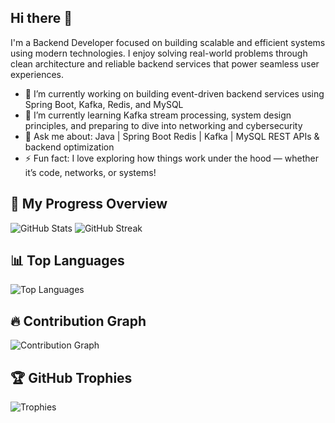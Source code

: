 ## Hi there 👋

I'm a Backend Developer focused on building scalable and efficient systems using modern technologies. I enjoy solving real-world problems through clean architecture and reliable backend services that power seamless user experiences.

- 🔭 I’m currently working on building event-driven backend services using Spring Boot, Kafka, Redis, and MySQL
- 🌱 I’m currently learning Kafka stream processing, system design principles, and preparing to dive into networking and cybersecurity
- 💬 Ask me about:
  Java | Spring Boot
  Redis | Kafka | MySQL
  REST APIs & backend optimization
- ⚡ Fun fact: I love exploring how things work under the hood — whether it’s code, networks, or systems!

## 🚀 My Progress Overview

![GitHub Stats](https://github-readme-stats.vercel.app/api?username=Prince-Bknd&show_icons=true&hide_title=true&count_private=true&include_all_commits=true&theme=tokyonight)
![GitHub Streak](https://github-readme-streak-stats.herokuapp.com/?user=Prince-Bknd&theme=tokyonight)

## 📊 Top Languages
![Top Languages](https://github-readme-stats.vercel.app/api/top-langs/?username=Prince-Bknd&layout=compact&theme=tokyonight)

## 🔥 Contribution Graph
![Contribution Graph](https://github-readme-activity-graph.vercel.app/graph?username=Prince-Bknd&theme=tokyo-night)

## 🏆 GitHub Trophies
![Trophies](https://github-profile-trophy.vercel.app/?username=Prince-Bknd&theme=darkhub&column=4&margin-w=15&margin-h=15)


